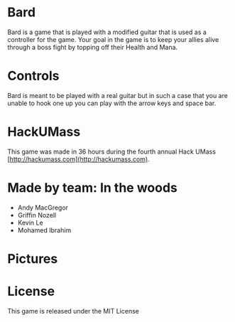 # Bard
Bard is a game that is played with a modified guitar that is used as a controller for the game. Your goal in the game is to keep your allies alive through a boss fight by topping off their Health and Mana.

# Controls
Bard is meant to be played with a real guitar but in such a case that you are unable to hook one up you can play with the arrow keys and space bar.

# HackUMass

This game was made in 36 hours during the fourth annual Hack UMass [http://hackumass.com](http://hackumass.com).

# Made by team: In the woods
 - Andy MacGregor
 - Griffin Nozell
 - Kevin Le
 - Mohamed Ibrahim

# Pictures


# License
This game is released under the MIT License
